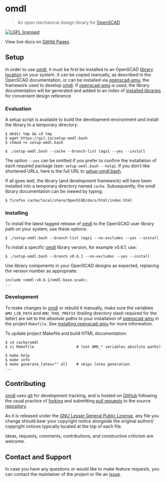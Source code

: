 omdl
====

> An open mechanical design library for [OpenSCAD].

[![LGPL licensed](https://img.shields.io/badge/license-LGPL-blue.svg?style=flat)](https://raw.githubusercontent.com/royasutton/omdl/master/lgpl-2.1.txt)

View live docs on [GitHib Pages](https://royasutton.github.io/omdl).


Setup
-----

In order to use [omdl], it must be first be installed to an OpenSCAD
[library location] on your system. It can be copied manually, as
described in the OpenSCAD documentation, or can be installed via
[openscad-amu], the framework used to develop [omdl]. If [openscad-amu]
is used, the library documentation will be generated and added to an
index of [installed libraries] for convenient design reference.


### Evaluation ###

A setup script is available to build the development environment and
install the library to a temporary directory:

    $ mkdir tmp && cd tmp
    $ wget https://git.io/setup-omdl.bash
    $ chmod +x setup-omdl.bash

    $ ./setup-omdl.bash --cache --branch-list tags1 --yes --install

The option `--yes` can be omitted if you prefer to confirm the
installation of each required package (see: `setup-omdl.bash --help`).
If you don't like shortened URLs, here is the full URL to
[setup-omdl.bash].

If all goes well, the library (and development framework) will have
been installed into a temporary directory named `cache`. Subsequently,
the omdl library documentation can be viewed by typing:

    $ firefox cache/local/share/OpenSCAD/docs/html/index.html


### Installing ###

To install the latest tagged release of [omdl] to the OpenSCAD user
library path on your system, use these options:

    $ ./setup-omdl.bash --branch-list tags1 --no-excludes --yes --install

To install a specific [omdl] library version, for example v0.6.1, use:

    $ ./setup-omdl.bash --branch v0.6.1 --no-excludes --yes --install

Use library components in your OpenSCAD designs as expected, replacing
the version number as appropriate:

```
include <omdl-v0.6.1/omdl-base.scad>;
...
```

### Development ###

To make changes to [omdl] or rebuild it manually, make sure the
variables `AMU_LIB_PATH` and `AMU_TOOL_PREFIX` (trailing directory
slash required for the latter) are set to the *absolute paths* to your
installation of [openscad-amu] in the project `Makefile`. See
[installing openscad-amu] for more information.

To update project Makefile and build HTML documentation:

    $ cd cache/omdl
    $ vi Makefile                   # (set AMU_* variables absolute paths)

    $ make help
    $ make info
    $ make generate_latex="" all    # skips latex generation
    ...


Contributing
------------

[omdl] uses [git] for development tracking, and is hosted on [GitHub]
following the usual practice of [forking] and submitting [pull requests]
to the source [repository].

As it is released under the [GNU Lesser General Public License], any
file you change should bear your copyright notice alongside the
original authors' copyright notices typically located at the top of
each file.

Ideas, requests, comments, contributions, and constructive criticism
are welcome.


Contact and Support
-------------------

In case you have any questions or would like to make feature requests,
you can contact the maintainer of the project or file an [issue].


[GNU Lesser General Public License]: https://www.gnu.org/licenses/lgpl.html

[setup-omdl.bash]: https://raw.githubusercontent.com/royasutton/omdl/master/share/scripts/setup-omdl.bash

[omdl]: https://royasutton.github.io/omdl
[repository]: https://github.com/royasutton/omdl
[issue]: https://github.com/royasutton/omdl/issues

[installed libraries]: https://royasutton.github.io/omdl/api/html

[openscad-amu]: https://royasutton.github.io/openscad-amu
[installing openscad-amu]: https://github.com/royasutton/openscad-amu#installing

[Doxygen]: http://www.stack.nl/~dimitri/doxygen/index.html

[OpenSCAD]: http://www.openscad.org
[library location]: https://en.wikibooks.org/wiki/OpenSCAD_User_Manual/Libraries

[git]: http://git-scm.com
[GitHub]: http://github.com
[forking]: http://help.github.com/forking
[pull requests]: https://help.github.com/articles/about-pull-requests
